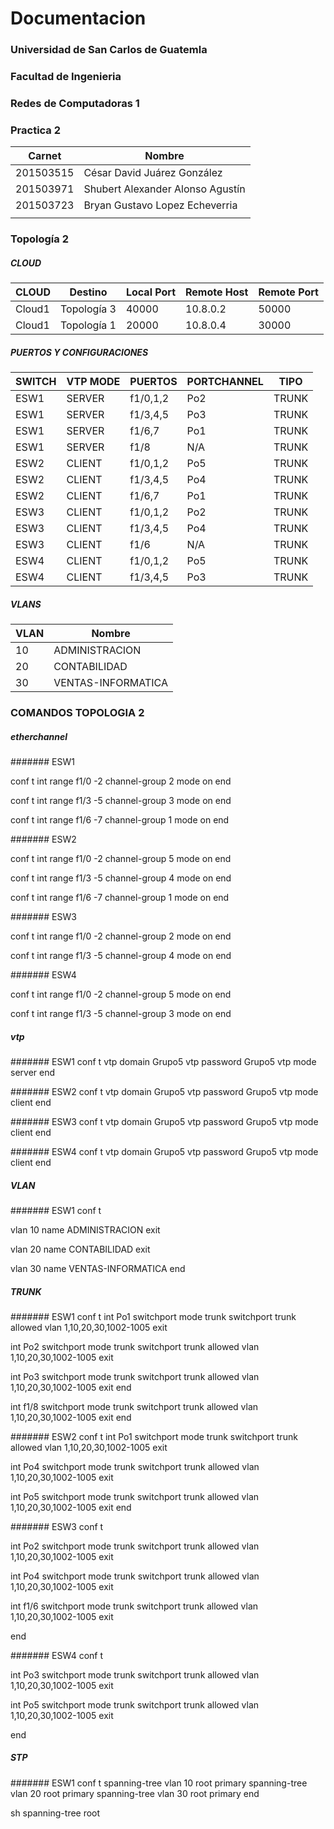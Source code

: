# Documentacion
### Universidad de San Carlos de Guatemla  
### Facultad de Ingenieria
### Redes de Computadoras 1
### Practica 2

| Carnet | Nombre |
| ------ | ------ |
| 201503515 | César David Juárez González |
| 201503971 | Shubert Alexander Alonso Agustín |
| 201503723 | Bryan Gustavo Lopez Echeverria |
|  |  |

### Topología 2

##### CLOUD
| CLOUD | Destino | Local Port | Remote Host | Remote Port |
| ------ | ------ | ------ | ------ | ------ |
| Cloud1 | Topología 3 | 40000 | 10.8.0.2 | 50000 |
| Cloud1 | Topología 1 | 20000 | 10.8.0.4 | 30000 |

##### PUERTOS Y CONFIGURACIONES
| SWITCH | VTP MODE | PUERTOS | PORTCHANNEL | TIPO |
| ------ | ------ | ------ | ------ | ------ |
| ESW1 | SERVER | f1/0,1,2 | Po2 | TRUNK |
| ESW1 | SERVER | f1/3,4,5 | Po3 | TRUNK |
| ESW1 | SERVER | f1/6,7 | Po1 | TRUNK |
| ESW1 | SERVER | f1/8 | N/A | TRUNK |
| ESW2 | CLIENT | f1/0,1,2 | Po5 | TRUNK |
| ESW2 | CLIENT | f1/3,4,5 | Po4 | TRUNK |
| ESW2 | CLIENT | f1/6,7 | Po1 | TRUNK |
| ESW3 | CLIENT | f1/0,1,2 | Po2 | TRUNK |
| ESW3 | CLIENT | f1/3,4,5 | Po4 | TRUNK |
| ESW3 | CLIENT | f1/6 | N/A | TRUNK |
| ESW4 | CLIENT | f1/0,1,2 | Po5 | TRUNK |
| ESW4 | CLIENT | f1/3,4,5 | Po3 | TRUNK |

##### VLANS
| VLAN | Nombre |
| ------ | ------ |
| 10 | ADMINISTRACION |
| 20 | CONTABILIDAD |
| 30 | VENTAS-INFORMATICA |

### COMANDOS TOPOLOGIA 2

##### etherchannel

####### ESW1

conf t
int range f1/0 -2
channel-group 2 mode on
end

conf t
int range f1/3 -5
channel-group 3 mode on
end

conf t
int range f1/6 -7
channel-group 1 mode on
end

####### ESW2

conf t
int range f1/0 -2
channel-group 5 mode on
end

conf t
int range f1/3 -5
channel-group 4 mode on
end

conf t
int range f1/6 -7
channel-group 1 mode on
end

####### ESW3

conf t
int range f1/0 -2
channel-group 2 mode on
end

conf t
int range f1/3 -5
channel-group 4 mode on
end

####### ESW4

conf t
int range f1/0 -2
channel-group 5 mode on
end

conf t
int range f1/3 -5
channel-group 3 mode on
end

##### vtp

####### ESW1
conf t
vtp domain Grupo5
vtp password Grupo5
vtp mode server
end

####### ESW2
conf t
vtp domain Grupo5
vtp password Grupo5
vtp mode client
end

####### ESW3
conf t
vtp domain Grupo5
vtp password Grupo5
vtp mode client
end

####### ESW4
conf t
vtp domain Grupo5
vtp password Grupo5
vtp mode client
end

##### VLAN

####### ESW1
conf t

vlan 10
name ADMINISTRACION
exit

vlan 20
name CONTABILIDAD
exit

vlan 30
name VENTAS-INFORMATICA
end

##### TRUNK

####### ESW1
conf t
int Po1
switchport mode trunk
switchport trunk allowed vlan 1,10,20,30,1002-1005
exit

int Po2
switchport mode trunk
switchport trunk allowed vlan 1,10,20,30,1002-1005
exit

int Po3
switchport mode trunk
switchport trunk allowed vlan 1,10,20,30,1002-1005
exit
end

int f1/8
switchport mode trunk
switchport trunk allowed vlan 1,10,20,30,1002-1005
exit
end

####### ESW2
conf t
int Po1
switchport mode trunk
switchport trunk allowed vlan 1,10,20,30,1002-1005
exit

int Po4
switchport mode trunk
switchport trunk allowed vlan 1,10,20,30,1002-1005
exit

int Po5
switchport mode trunk
switchport trunk allowed vlan 1,10,20,30,1002-1005
exit
end

####### ESW3
conf t

int Po2
switchport mode trunk
switchport trunk allowed vlan 1,10,20,30,1002-1005
exit

int Po4
switchport mode trunk
switchport trunk allowed vlan 1,10,20,30,1002-1005
exit

int f1/6
switchport mode trunk
switchport trunk allowed vlan 1,10,20,30,1002-1005
exit

end

####### ESW4
conf t

int Po3
switchport mode trunk
switchport trunk allowed vlan 1,10,20,30,1002-1005
exit

int Po5
switchport mode trunk
switchport trunk allowed vlan 1,10,20,30,1002-1005
exit

end


##### STP
####### ESW1
conf t
spanning-tree vlan 10 root primary
spanning-tree vlan 20 root primary
spanning-tree vlan 30 root primary
end

sh spanning-tree root
